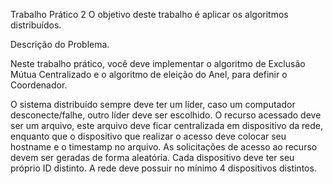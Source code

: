 Trabalho Prático 2
O objetivo deste trabalho é aplicar os algoritmos distribuídos.

Descrição do Problema.

Neste trabalho prático, você deve implementar o algoritmo de Exclusão Mútua Centralizado e o algoritmo de eleição do Anel, para definir o Coordenador.

O sistema distribuído sempre deve ter um líder, caso um computador desconecte/falhe, outro líder deve ser escolhido.
O recurso acessado deve ser um arquivo, este arquivo deve ficar centralizada em dispositivo da rede, enquanto que o dispositivo que realizar o acesso deve colocar seu hostname e o timestamp no arquivo.
As solicitações de acesso ao recurso devem ser geradas de forma aleatória.
Cada dispositivo deve ter seu próprio ID distinto.
A rede deve possuir no mínimo 4 dispositivos distintos.
